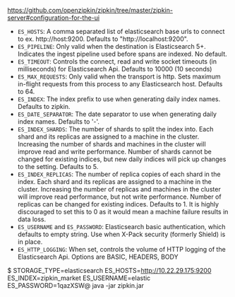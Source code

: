 
https://github.com/openzipkin/zipkin/tree/master/zipkin-server#configuration-for-the-ui

* `ES_HOSTS`: A comma separated list of elasticsearch base urls to connect to ex. http://host:9200.
              Defaults to "http://localhost:9200".
* `ES_PIPELINE`: Only valid when the destination is Elasticsearch 5+. Indicates the ingest
                 pipeline used before spans are indexed. No default.
* `ES_TIMEOUT`: Controls the connect, read and write socket timeouts (in milliseconds) for
                Elasticsearch Api. Defaults to 10000 (10 seconds)
* `ES_MAX_REQUESTS`: Only valid when the transport is http. Sets maximum in-flight requests from
                     this process to any Elasticsearch host. Defaults to 64.
* `ES_INDEX`: The index prefix to use when generating daily index names. Defaults to zipkin.
* `ES_DATE_SEPARATOR`: The date separator to use when generating daily index names. Defaults to '-'.
* `ES_INDEX_SHARDS`: The number of shards to split the index into. Each shard and its replicas
                     are assigned to a machine in the cluster. Increasing the number of shards
                     and machines in the cluster will improve read and write performance. Number
                     of shards cannot be changed for existing indices, but new daily indices
                     will pick up changes to the setting. Defaults to 5.
* `ES_INDEX_REPLICAS`: The number of replica copies of each shard in the index. Each shard and
                       its replicas are assigned to a machine in the cluster. Increasing the
                       number of replicas and machines in the cluster will improve read
                       performance, but not write performance. Number of replicas can be changed
                       for existing indices. Defaults to 1. It is highly discouraged to set this
                       to 0 as it would mean a machine failure results in data loss.
* `ES_USERNAME` and `ES_PASSWORD`: Elasticsearch basic authentication, which defaults to empty string.
                                   Use when X-Pack security (formerly Shield) is in place.
* `ES_HTTP_LOGGING`: When set, controls the volume of HTTP logging of the Elasticsearch Api.
                     Options are BASIC, HEADERS, BODY

$ STORAGE_TYPE=elasticsearch ES_HOSTS=http://10.22.29.175:9200 ES_INDEX=zipkin_market ES_USERNAME=elastic ES_PASSWORD=1qazXSW@   java -jar zipkin.jar

